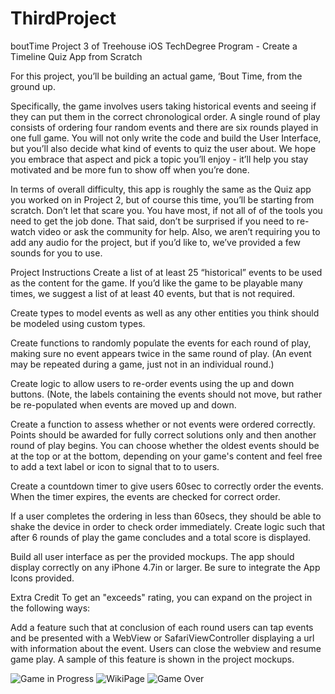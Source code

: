 # ThirdProject

boutTime
Project 3 of Treehouse iOS TechDegree Program - Create a Timeline Quiz App from Scratch

For this project, you’ll be building an actual game, ‘Bout Time, from the ground up.

Specifically, the game involves users taking historical events and seeing if they can put them in the correct chronological order. A single round of play consists of ordering four random events and there are six rounds played in one full game. You will not only write the code and build the User Interface, but you’ll also decide what kind of events to quiz the user about. We hope you embrace that aspect and pick a topic you’ll enjoy - it’ll help you stay motivated and be more fun to show off when you’re done.

In terms of overall difficulty, this app is roughly the same as the Quiz app you worked on in Project 2, but of course this time, you’ll be starting from scratch. Don’t let that scare you. You have most, if not all of of the tools you need to get the job done. That said, don’t be surprised if you need to re-watch video or ask the community for help. Also, we aren’t requiring you to add any audio for the project, but if you’d like to, we’ve provided a few sounds for you to use.

Project Instructions
Create a list of at least 25 “historical” events to be used as the content for the game. If you’d like the game to be playable many times, we suggest a list of at least 40 events, but that is not required.

Create types to model events as well as any other entities you think should be modeled using custom types.

Create functions to randomly populate the events for each round of play, making sure no event appears twice in the same round of play. (An event may be repeated during a game, just not in an individual round.)

Create logic to allow users to re-order events using the up and down buttons. (Note, the labels containing the events should not move, but rather be re-populated when events are moved up and down.

Create a function to assess whether or not events were ordered correctly. Points should be awarded for fully correct solutions only and then another round of play begins. You can choose whether the oldest events should be at the top or at the bottom, depending on your game's content and feel free to add a text label or icon to signal that to to users.

Create a countdown timer to give users 60sec to correctly order the events. When the timer expires, the events are checked for correct order.

If a user completes the ordering in less than 60secs, they should be able to shake the device in order to check order immediately. Create logic such that after 6 rounds of play the game concludes and a total score is displayed.

Build all user interface as per the provided mockups. The app should display correctly on any iPhone 4.7in or larger. Be sure to integrate the App Icons provided.

Extra Credit
To get an "exceeds" rating, you can expand on the project in the following ways:

Add a feature such that at conclusion of each round users can tap events and be presented with a WebView or SafariViewController displaying a url with information about the event. Users can close the webview and resume game play. A sample of this feature is shown in the project mockups.

![Game in Progress](https://i.imgur.com/D8BhaSC.png)
![WikiPage](https://i.imgur.com/qs0v3lM.png)
![Game Over](https://i.imgur.com/JQidk6z.png)

